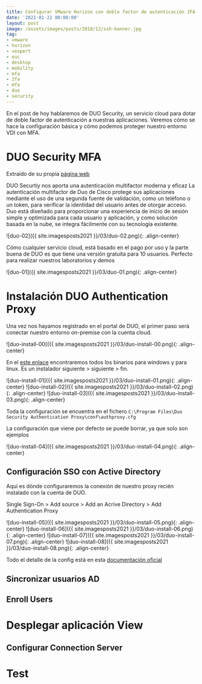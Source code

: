 ```yaml
---
title: Configurar VMware Horizon con doble factor de autenticación 2FA MFA
date: '2021-01-22 00:00:00'
layout: post
image: /assets/images/posts/2018/12/ssh-banner.jpg
tag:
- vmware
- horizon
- vexpert
- euc
- desktop
- mobility
- mfa
- 2fa
- mfa
- duo
- security
---
```


En el post de hoy hablaremos de DUO Security, un servicio cloud para dotar de doble factor de autenticación a nuestras aplicaciones. Veremos cómo se hace la configuración básica y cómo podemos proteger nuestro entorno VDI con MFA.

# DUO Security MFA

Extraído de su propia [página web](https://duo.com/product/multi-factor-authentication-mfa) 

DUO Securtiy nos aporta una autenticación multifactor moderna y eficaz
La autenticación multifactor de Duo de Cisco protege sus aplicaciones mediante el uso de una segunda fuente de validación, como un teléfono o un token, para verificar la identidad del usuario antes de otorgar acceso. Duo está diseñado para proporcionar una experiencia de inicio de sesión simple y optimizada para cada usuario y aplicación, y como solución basada en la nube, se integra fácilmente con su tecnología existente. 

![duo-02]({{ site.imagesposts2021 }}/03/duo-02.png){: .align-center}

Cómo cualquier servicio cloud, está basado en el pago por uso y la parte buena de DUO es que tiene una versión gratuita para 10 usuarios. Perfecto para realizar nuestros laboratorios y demos

![duo-01]({{ site.imagesposts2021 }}/03/duo-01.png){: .align-center}

# Instalación DUO Authentication Proxy

Una vez nos hayamos registrado en el portal de DUO, el primer paso será conectar nuestro entorno on-premise con la cuenta cloud.

![duo-install-00]({{ site.imagesposts2021 }}/03/duo-install-00.png){: .align-center}

En el [este enlace](https://duo.com/docs/checksums#duo-authentication-proxy) encontraremos todos los binarios para windows y para linux. Es un instalador siguiente > siguiente > fin.

![duo-install-01]({{ site.imagesposts2021 }}/03/duo-install-01.png){: .align-center}
![duo-install-02]({{ site.imagesposts2021 }}/03/duo-install-02.png){: .align-center}
![duo-install-03]({{ site.imagesposts2021 }}/03/duo-install-03.png){: .align-center}

Toda la configuración se encuentra en el fichero `C:\Program Files\Duo Security Authentication Proxy\conf\authproxy.cfg`

La configuración que viene por defecto se puede borrar, ya que solo son ejemplos

![duo-install-04]({{ site.imagesposts2021 }}/03/duo-install-04.png){: .align-center}

## Configuración SSO con Active Directory

Aquí es dónde configuraremos la conexión de nuestro proxy recién instalado con la cuenta de DUO. 

Single Sign-On > Add source > Add an Acrive Directory > Add Authentication Proxy

![duo-install-05]({{ site.imagesposts2021 }}/03/duo-install-05.png){: .align-center}
![duo-install-06]({{ site.imagesposts2021 }}/03/duo-install-06.png){: .align-center}
![duo-install-07]({{ site.imagesposts2021 }}/03/duo-install-07.png){: .align-center}
![duo-install-08]({{ site.imagesposts2021 }}/03/duo-install-08.png){: .align-center}

Todo el detalle de la config está en esta [documentación oficial](https://duo.com/docs/sso#enable-duo-single-sign-on)


## Sincronizar usuarios AD

## Enroll Users

# Desplegar aplicación View

## Configurar Connection Server

# Test



